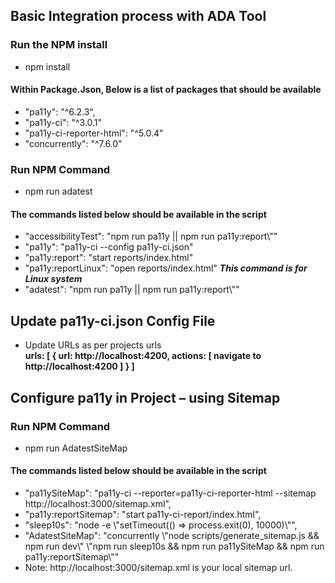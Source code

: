  <h2>Basic Integration process with ADA Tool</h2>
   <h3>Run the NPM install</h3>
  <ul>
    <li>
        npm install
    </li>
  </ul>
  <h4>Within Package.Json, Below is a list of packages that should be available</h4>
  <ul>
    <li>
        "pa11y": "^6.2.3",
    </li>
    <li>
        "pa11y-ci": "^3.0.1"
    </li>
    <li>
        "pa11y-ci-reporter-html": "^5.0.4"
    </li>
    <li>
       "concurrently": "^7.6.0"
    </li>
  </ul>

  <h3>Run NPM Command</h3>
  <ul>
   <li>npm run adatest</li>
  </ul>
  <h4>The commands listed below should be available in the script</h4>
  <ul>
   <li>"accessibilityTest": "npm run pa11y || npm run pa11y:report\""</li>
   <li>"pa11y": "pa11y-ci --config pa11y-ci.json"</li>
   <li>"pa11y:report": "start reports/index.html"</li>
   <li>"pa11y:reportLinux": "open reports/index.html" <b><i> This command is for Linux system </i></b></li>
   <li>"adatest": "npm run pa11y || npm run pa11y:report\""</li>
  </ul>

  <h2>Update pa11y-ci.json Config File</h2>
  <ul>
   <li>Update URLs as per projects urls</li>
   <b> urls: [
      {
        url: http://localhost:4200,
        actions: [
          navigate to http://localhost:4200
        ]
      }
    ]
    </b>
  </ul>
<h2>Configure pa11y in Project – using Sitemap</h2>
<h3>Run NPM Command</h3>
  <ul>
   <li>npm run AdatestSiteMap</li>
  </ul>
<h4>The commands listed below should be available in the script</h4>
<ul>
    <li> "pa11ySiteMap": "pa11y-ci --reporter=pa11y-ci-reporter-html --sitemap http://localhost:3000/sitemap.xml",</li>
    <li> "pa11y:reportSitemap": "start pa11y-ci-report/index.html",</li>
    <li> "sleep10s": "node -e \"setTimeout(() => process.exit(0), 10000)\"",</li>
    <li> "AdatestSiteMap": "concurrently \"node scripts/generate_sitemap.js && npm run dev\" \"npm run sleep10s && npm run pa11ySiteMap && npm run pa11y:reportSitemap\""</li>
    <li>Note: http://localhost:3000/sitemap.xml is your local sitemap url.</li>
</ul>
